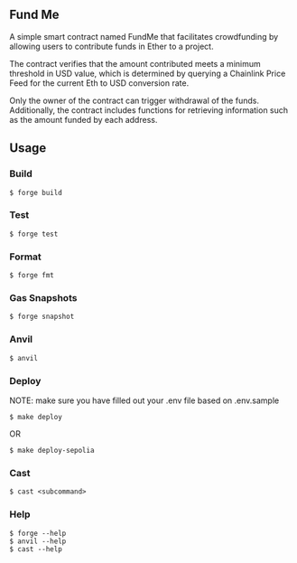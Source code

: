 ## Fund Me

A simple smart contract named FundMe that facilitates crowdfunding by allowing users to contribute funds in Ether to a project.

The contract verifies that the amount contributed meets a minimum threshold in USD value, which is determined by querying a Chainlink Price Feed for the current Eth to USD conversion rate.

Only the owner of the contract can trigger withdrawal of the funds. Additionally, the contract includes functions for retrieving information such as the amount funded by each address.

## Usage

### Build

```shell
$ forge build
```

### Test

```shell
$ forge test
```

### Format

```shell
$ forge fmt
```

### Gas Snapshots

```shell
$ forge snapshot
```

### Anvil

```shell
$ anvil
```

### Deploy
NOTE: make sure you have filled out your .env file based on .env.sample

```shell
$ make deploy
```

OR

```shell
$ make deploy-sepolia
```

### Cast

```shell
$ cast <subcommand>
```

### Help

```shell
$ forge --help
$ anvil --help
$ cast --help
```
